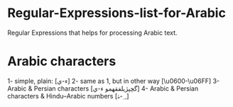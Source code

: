 # Regular-Expressions-list-for-Arabic
Regular Expressions that helps for processing Arabic text.

# Arabic characters
1- simple, plain: [ء-ي]
2- same as 1, but in other way [\u0600-\u06FF]
3- Arabic & Persian characters [گچپژیلفقهمو ء-ي]
4- Arabic & Persian characters & Hindu–Arabic numbers [؀-ۿ]
